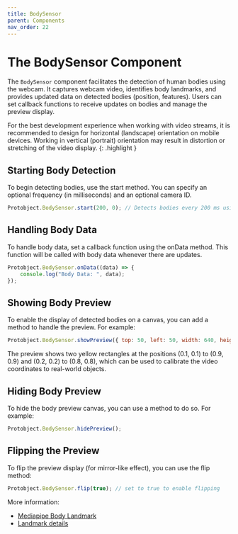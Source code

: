 ```yaml
---
title: BodySensor 
parent: Components
nav_order: 22
---
```


# The BodySensor Component

The `BodySensor` component facilitates the detection of human bodies using the webcam. It captures webcam video, identifies body landmarks, and provides updated data on detected bodies (position, features). Users can set callback functions to receive updates on bodies and manage the preview display.


For the best development experience when working with video streams, it is recommended to design for horizontal (landscape) orientation on mobile devices. Working in vertical (portrait) orientation may result in distortion or stretching of the video display.
{: .highlight }

## Starting Body Detection
To begin detecting bodies, use the start method. You can specify an optional frequency (in milliseconds) and an optional camera ID.

```javascript
Protobject.BodySensor.start(200, 0); // Detects bodies every 200 ms using camera ID 0

```

## Handling Body Data
To handle body data, set a callback function using the onData method. This function will be called with body data whenever there are updates.

```javascript
Protobject.BodySensor.onData((data) => {
    console.log("Body Data: ", data);
});
```


## Showing Body Preview
To enable the display of detected bodies on a canvas, you can add a method to handle the preview. For example:

```javascript
Protobject.BodySensor.showPreview({ top: 50, left: 50, width: 640, height: 480 });

```
The preview shows two yellow rectangles at the positions (0.1, 0.1) to (0.9, 0.9) and (0.2, 0.2) to (0.8, 0.8), which can be used to calibrate the video coordinates to real-world objects.

## Hiding Body Preview
To hide the body preview canvas, you can use a method to do so. For example:

```javascript
Protobject.BodySensor.hidePreview();

```

## Flipping the Preview
To flip the preview display (for mirror-like effect), you can use the flip method:

```javascript
Protobject.BodySensor.flip(true); // set to true to enable flipping

```

More information:

- [Mediapipe Body Landmark](https://ai.google.dev/edge/mediapipe/solutions/vision/pose_landmarker/web_js)
- [Landmark details](https://ai.google.dev/static/mediapipe/images/solutions/pose_landmarks_index.png)
